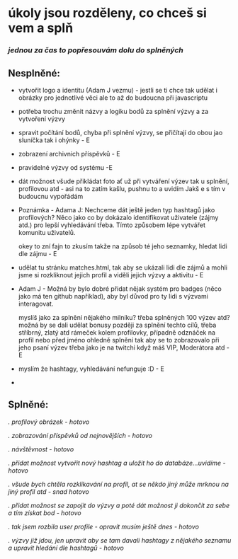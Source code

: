# úkoly jsou rozděleny, co chceš si vem a splň #
### _jednou za čas to popřesouvám dolu do splněných_ ###


## Nesplněné: ##

- vytvořit logo a identitu (Adam J vezmu) - jestli se ti chce tak udělat i obrázky pro jednotlivé věci ale to až do budoucna při javascriptu

- potřeba trochu změnit názvy a logiku bodů za splnění výzvy a za vytvoření výzvy

- spravit počítání bodů, chyba při splnění výzvy, se přičítají do obou jao sluníčka tak i ohýnky - E
  
- zobrazení archivnich příspěvků - E

- pravidelné výzvy od systému -E

- dát možnost všude přikládat foto ať už při vytváření výzev tak u splnění, profilovou atd - asi na to zatím kašlu, pushnu to a uvidím Jakš e s tím v budoucnu vypořádám

- Poznámka - Adama J: Nechceme dát ještě jeden typ hashtagů jako profilových? Něco jako co by dokázalo identifikovat uživatele (zájmy atd.) pro lepší vyhledávání třeba. Tímto způsobem lépe vytvářet komunitu uživatelů.

    okey to zní fajn to zkusím takže na způsob té jeho seznamky, hledat lidi dle zájmu - E

- udělat tu stránku matches.html, tak aby se ukázali lidi dle zájmů a mohli jsme si rozkliknout jejich profil a viděli jejich výzvy a aktivitu - E

- Adam J - Možná by bylo dobré přidat nějak systém pro badges (něco jako má ten github například), aby byl důvod pro ty lidi s výzvami interagovat. 

    myslíš jako za splnění nějakého milníku? třeba splněných 100 výzev atd? možná by se dali udělat bonusy později za splnění techto cílů, třeba stříbrný, zlatý atd rámeček kolem profilovky, případně odznáček na      profil nebo před jméno ohledně splnění tak aby se to zobrazovalo při jeho psaní výzev třeba jako je na twitchi když máš VIP, Moderátora atd - E

- myslím že hashtagy, vyhledávání nefunguje :D - E
- 
## Splněné: ##

_. profilový obrázek - hotovo_

_. zobrazování příspěvků od nejnovějších - hotovo_

_. návštěvnost - hotovo_

_. přidat možnost vytvořit nový hashtag a uložit ho do databáze...uvidíme - hotovo_

_. všude bych chtěla rozklikavání na profil, at se někdo jiný může mrknou na jiný profil atd - snad hotovo_

_. přidat možnost se zapojit do výzvy a poté dát možnost ji dokončit za sebe a tím získat bod - hotovo_

_. tak jsem rozbila user profile - opravit musím ještě dnes - hotovo_

_. výzvy již jdou, jen upravit aby se tam davali hashtagy z nějakého seznamu a upravit hledání dle hashtagů - hotovo_

